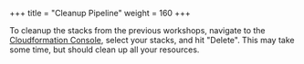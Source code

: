 +++
title = "Cleanup Pipeline"
weight = 160
+++

To cleanup the stacks from the previous workshops, navigate to the [Cloudformation Console](), select your stacks, and hit "Delete". This may take some time, but should clean up all your resources.